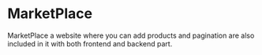 # MarketPlace
MarketPlace a website where you can add products and pagination are also included in it with both frontend and backend part.
